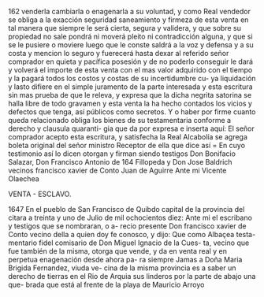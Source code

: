 162 venderla cambiarla o enagenarla a su voluntad, y como Real vendedor se obliga a la exacción seguridad saneamiento y firmeza de esta venta en tal manera que siempre le será cierta, segura y validera, y que sobre su propiedad no sale pondrá ni moverá pleito ni contradicción alguna, y que si se le pusiere o moviere luego que le conste saldrá a la voz y defensa y a su costa y mencion lo seguro y fuerecerá hasta dexar al referido señor comprador en quieta y pacífica posesión y de no poderlo conseguir le dará y volverá el importe de esta venta con el mas valor adquirido con el tiempo y la pagará todos los costos y costas de su incertidumbre cu- ya liquidación y lasto difiere en el simple juramento de la parte interesada y esta escritura sin mas prueba de que le releva, y expresa que la dicha negrita satorina se halla libre de todo gravamen y esta venta la ha hecho contados los vicios y defectos que tenga, así públicos como secretos. Y o haber por firme cuanto queda relacionado obliga los bienes de su testamentaria conforme a derecho y clausula quaranti- gia que da por expresa e inserta aquí: El señor comprador acepto esta escritura, y satisfecha la Real Alcabolía se agrega boleta original del señor ministro Receptor de ella que dice así = En cuyo testimonio así lo dicen otorgan y firman siendo testigos Don Bonifacio Salazar, Don Francisco Antonio de 164 Fillopeda y Don Jose Baldrich vecinos francisco xavier de Conto Juan de Aguirre Ante mi Vicente Olaechea

VENTA - ESCLAVO.

1647 En el pueblo de San Francisco de Quibdo capital de la provincia del citara a treinta y uno de Julio de mil ochocientos diez: Ante mi el escribano y testigos que se nombraran, o a- recio presente Don francisco xavier de Conto vecino della a quien doy fe conosco, y dijo: Que como Albaçea testa- mentario fidel comisario de Don Miguel Ignacio de la Cues- ta, vecino que fue también de la misma, otorga que vende, y da en venta real y en perpetua enagenación desde ahora pa- ra siempre Jamas a Doña Maria Brigida Fernandez, viuda ve- cina de la misma provincia es a saber un derecho de tierras en el Rio de Arquia sus linderos por la parte de abajo una que- brada que está al frente de la playa de Mauricio Arroyo